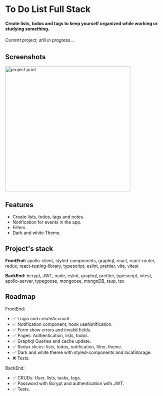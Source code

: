 
# To Do List Full Stack

#### Create lists, todos and tags to keep yourself organized while working or studying something.
###### Current project, still in progress...


## Screenshots
<img width="400px" alt="project print" src="https://user-images.githubusercontent.com/88716893/227110783-74ca5d2c-74f6-4114-86f3-43435f8c555d.png"/>





## Features

- Create lists, todos, tags and notes.
- Notification for events in the app.
- Filters.
- Dark and white Theme.


## Project's stack

**FrontEnd:**
apollo-client, styled-components, graphql, react, react-router, redux, react-testing-library, typescript, eslint, prettier, vite, vitest


**BackEnd:**
bcrypt, JWT, node, eslint, graphql, prettier, typescript, vitest, apollo-server, typegoose, mongoose, mongoDB, tsup, tsx


## Roadmap

FrontEnd:
- ✅ Login and createAccount.
- ✅ Notification component, hook useNotification.
- ✅ Form show errors and invalid fields.
- ✅ Pages: Authentication, lists, todos.
- ✅ Graphql Queries and cache update.
- ✅ Redux slices: lists, todos, notification, filter, theme.
- ✅ Dark and white theme with styled-components and localStorage.
- ❌ Tests.

BackEnd:
- ✅ CRUDs: User, lists, tasks, tags.
- ✅ Password with Bcrypt and authentication with JWT.
- ✅ Tests.
